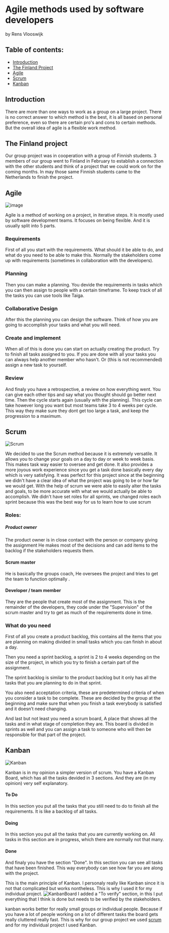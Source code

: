 # Agile methods used by software developers

by Rens Vlooswijk

## Table of contents:
- [Introduction](#introduction)
- [The Finland Project](#the-finland-project)
- [Agile](#agile)
- [Scrum](#scrum)
- [Kanban](#kanban)

## Introduction

There are more than one ways to work as a group on a large project.
There is no correct answer to which method is the best, it is all based on personal preference, even so there are certain pro's and cons to certain methods.
But the overall idea of agile is a flexible work method.

## The Finland project

Our group project was in cooperation with a group of Finnish students.
3 members of our group went to Finland in February to establish a connection with the other students and think of a project that we could work on for the coming months.
In may those same Finnish students came to the Netherlands to finish the project.

## Agile

![image](https://user-images.githubusercontent.com/73878099/175040205-62ca1504-69a9-457e-9340-884f4ea97981.png)

Agile is a method of working on a project, in iterative steps. It is mostly used by software development teams.
It focuses on being flexible. And it is usually split into 5 parts.

### Requirements
First of all you start with the requirements. 
What should it be able to do, and what do you need to be able to make this.
Normally the stakeholders come up with requirements (sometimes in collaboration with the developers).

### Planning
Then you can make a planning. You devide the requirements in tasks which you can then assign to people with a certain timeframe. To keep track of all the tasks you can use tools like Taiga.

### Collaborative Design
After this the planning you can design the software. Think of how you are going to accomplish your tasks and what you will need.

### Create and implement
When all of this is done you can start on actually creating the product. Try to finish all tasks assigned to you. If you are done with all your tasks you can always help another member who hasn't. Or (this is not recommended) assign a new task to yourself.

### Review
And finaly you have a retrospective, a review on how everything went. You can give each other tips and say what you thought should go better next time.
Then the cycle starts again (usually with the planning). This cycle can take however long you want but most teams take 3 to 4 weeks per cycle. This way they make sure they dont get too large a task, and keep the progression to a maximum.

## Scrum 
![Scrum](https://user-images.githubusercontent.com/73878099/175039749-fb9f876e-3cb4-4744-b443-91818f040067.png)

We decided to use the Scrum method because it is extremely versatile. It allows you to change your goals on a day to day or week to week basis. This makes task way easier to oversee and get done. It also provides a more joyous work experience since you get a task done basically every day which is very satisfying.
It was perfect for this project since at the beginning we didn't have a clear idea of what the project was going to be or how far we would get. With the help of scrum we were able to easily alter the tasks and goals, to be more accurate with what we would actually be able to accomplish.
We didn't have set roles for all sprints, we changed roles each sprint because this was the best way for us to learn how to use scrum

### Roles:

##### Product owner

The product owner is in close contact with the person or company giving the assignment
He makes most of the decisions and can add items to the backlog if the stakeholders requests them.

#### Scrum master

He is basically the groups coach, He oversees the project and tries to get the team to function optimally .

#### Developer / team member

They are the people that create most of the assignment.
This is the remainder of the developers, they code under the "Supervision" of the scrum master and try to get as much of the requirements done in time.

### What do you need

First of all you create a product backlog, this contains all the items that you are planning on making divided in small tasks which you can finish in about a day.

Then you need a sprint backlog, a sprint is 2 to 4 weeks depending on the size of the project, in which you try to finish a certain part of the assignment.

The sprint backlog is similar to the product backlog but it only has all the tasks that you are planning to do in that sprint.

You also need acceptation criteria, these are predetermined criteria of when you consider a task to be complete. These are decided by the group at the beginning and make sure that when you finish a task everybody is satisfied and it doesn’t need changing.

And last but not least you need a scrum board, A place that shows all the tasks and in what stage of completion they are.
This board is divided in sprints as well and you can assign a task to someone who will then be responsible for that part of the project.

## Kanban

![Kanban](https://user-images.githubusercontent.com/73878099/175043438-41888d6a-3073-4efc-8d1e-982191403501.png)

Kanban is in my opinion a simpler version of scrum. You have a Kanban Board, which has all the tasks devided in 3 sections.
And they are (in my opinion) very self explanatory.
#### To Do
In this section you put all the tasks that you still need to do to finish all the requirements. It is like a backlog of all tasks.
#### Doing
In this section you put all the tasks that you are currently working on. All tasks in this section are in progress, which there are normally not that many.
#### Done
And finaly you have the section "Done". In this section you can see all tasks that have been finished. This way everybody can see how far you are along with the project.

This is the main principle of Kanban. I personaly really like Kanban since it is not that complicated but works nontheless.
This is why I used it for my individual project.
![KanbanBoard](https://user-images.githubusercontent.com/73878099/175045054-2461530e-ce31-4645-ba84-9e861a35e99f.png)
I added a "To verify" section, in this I put everything that I think is done but needs to be verified by the stakeholders.

kanban works better for really small groups or individual people. Because if you have a lot of people working on a lot of different tasks the board gets really cluttered really fast. This is why for our group project we used [scrum](https://github.com/StokersWebsite/.github/edit/main/Research/Agile.md#scrum) and for my individual project I used Kanban.

